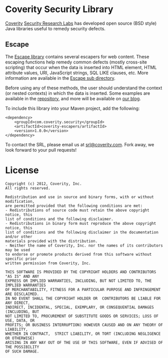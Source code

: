 # Coverity Security Library
[Coverity](http://www.coverity.com) [Security Research Labs](https://communities.coverity.com/blogs/security) has developed open source (BSD style) Java libraries useful to remedy security defects. 

## Escape

The [Escape library](https://github.com/coverity/coverity-security-library/coverity-escapers) contains several escapers for web content. These escaping functions help remedy common defects (mostly cross-site scripting) that occur when the data is inserted into HTML element, HTML attribute values, URI, JavaScript strings, SQL LIKE clauses, etc. More information are available in the [Escape sub directory](https://github.com/coverity/coverity-security-library/coverity-escapers).

Before using any of these methods, the user should understand the context (or nested contexts) in which the data is inserted. Some examples are available in the [repository](https://github.com/coverity/coverity-security-library/coverity-escapers/samples), and more will be available on [our blog](https://communities.coverity.com/blogs/security).

To include this library into your Maven project, add the following:

    <dependency>
        <groupId>com.coverity.security</groupId>
        <artifactId>coverity-escapers/artifactId>
        <version>1.0.0</version>
    </dependency>

To contact the SRL, please email us at <srl@coverity.com>. Fork away, we look forward to your pull requests!

# License
    Copyright (c) 2012, Coverity, Inc. 
    All rights reserved.

    Redistribution and use in source and binary forms, with or without modification, 
    are permitted provided that the following conditions are met:
    - Redistributions of source code must retain the above copyright notice, this 
    list of conditions and the following disclaimer.
    - Redistributions in binary form must reproduce the above copyright notice, this
    list of conditions and the following disclaimer in the documentation and/or other
    materials provided with the distribution.
    - Neither the name of Coverity, Inc. nor the names of its contributors may be used
    to endorse or promote products derived from this software without specific prior 
    written permission from Coverity, Inc.
    
    THIS SOFTWARE IS PROVIDED BY THE COPYRIGHT HOLDERS AND CONTRIBUTORS "AS IS" AND ANY
    EXPRESS OR IMPLIED WARRANTIES, INCLUDING, BUT NOT LIMITED TO, THE IMPLIED WARRANTIES
    OF MERCHANTABILITY, FITNESS FOR A PARTICULAR PURPOSE AND INFRINGEMENT ARE DISCLAIMED.
    IN NO EVENT SHALL THE COPYRIGHT HOLDER OR  CONTRIBUTORS BE LIABLE FOR ANY DIRECT,
    INDIRECT, INCIDENTAL, SPECIAL, EXEMPLARY, OR CONSEQUENTIAL DAMAGES (INCLUDING, BUT
    NOT LIMITED TO, PROCUREMENT OF SUBSTITUTE GOODS OR SERVICES; LOSS OF USE, DATA, OR 
    PROFITS; OR BUSINESS INTERRUPTION) HOWEVER CAUSED AND ON ANY THEORY OF LIABILITY, 
    WHETHER IN CONTRACT,  STRICT LIABILITY, OR TORT (INCLUDING NEGLIGENCE OR OTHERWISE) 
    ARISING IN ANY WAY OUT OF THE USE OF THIS SOFTWARE, EVEN IF ADVISED OF THE POSSIBILITY 
    OF SUCH DAMAGE.